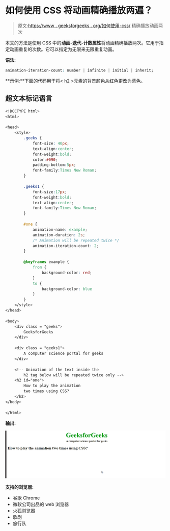 # 如何使用 CSS 将动画精确播放两遍？

> 原文:[https://www . geeksforgeeks . org/如何使用-css/](https://www.geeksforgeeks.org/how-to-play-the-animation-exactly-two-times-using-css/) 精确播放动画两次

本文的方法是使用 CSS 中的**动画-迭代-计数属性**将动画精确播放两次。它用于指定动画重复的次数。它可以指定为无限来无限重复动画。

**语法:**

```css
animation-iteration-count: number | infinite | initial | inherit; 

```

**示例:**下面的代码用于将< h2 >元素的背景颜色从红色更改为蓝色。

## 超文本标记语言

```css
<!DOCTYPE html> 
<html>

<head> 
    <style> 
        .geeks { 
            font-size: 40px; 
            text-align:center; 
            font-weight:bold; 
            color:#090; 
            padding-bottom:5px; 
            font-family:Times New Roman; 
        } 

        .geeks1 { 
            font-size:17px; 
            font-weight:bold; 
            text-align:center; 
            font-family:Times New Roman; 
        } 

        #one { 
            animation-name: example; 
            animation-duration: 2s; 
            /* Animation will be repeated twice */ 
            animation-iteration-count: 2; 
        } 

        @keyframes example { 
            from { 
                background-color: red; 
            } 
            to { 
                background-color: blue 
            } 
        } 
    </style> 
</head> 

<body> 
    <div class = "geeks"> 
        GeeksforGeeks 
    </div> 

    <div class = "geeks1"> 
        A computer science portal for geeks 
    </div> 

    <!-- Animation of the text inside the 
        h2 tag below will be repeated twice only -->
    <h2 id="one"> 
        How to play the animation 
        two times using CSS? 
    </h2> 
</body> 

</html>
```

**输出:**

![](img/2e2700c5d0b2b1f3dfde88eb691885d3.png)

**支持的浏览器:**

*   谷歌 Chrome
*   微软公司出品的 web 浏览器
*   火狐浏览器
*   歌剧
*   旅行队